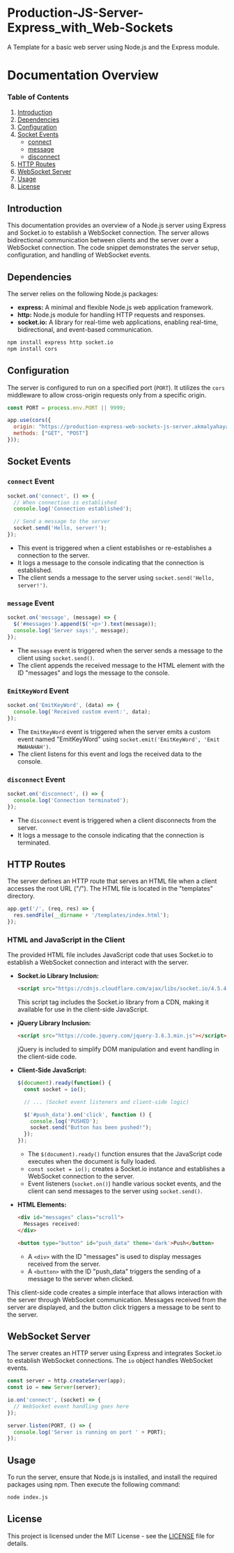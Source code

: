 # Production-JS-Server-Express_with_Web-Sockets
A Template for a basic web server using Node.js and the Express module.

# Documentation Overview

### Table of Contents

1. [Introduction](#introduction)
2. [Dependencies](#dependencies)
3. [Configuration](#configuration)
4. [Socket Events](#socket-events)
   - [connect](#connect)
   - [message](#message)
   - [disconnect](#disconnect)
5. [HTTP Routes](#http-routes)
6. [WebSocket Server](#websocket-server)
7. [Usage](#usage)
8. [License](#license)

## Introduction

This documentation provides an overview of a Node.js server using Express and Socket.io to establish a WebSocket connection. The server allows bidirectional communication between clients and the server over a WebSocket connection. The code snippet demonstrates the server setup, configuration, and handling of WebSocket events.

## Dependencies

The server relies on the following Node.js packages:

- **express:** A minimal and flexible Node.js web application framework.
- **http:** Node.js module for handling HTTP requests and responses.
- **socket.io:** A library for real-time web applications, enabling real-time, bidirectional, and event-based communication.

```bash
npm install express http socket.io
npm install cors
```

## Configuration

The server is configured to run on a specified port (`PORT`). It utilizes the `cors` middleware to allow cross-origin requests only from a specific origin.

```javascript
const PORT = process.env.PORT || 9999;

app.use(cors({
  origin: "https://production-express-web-sockets-js-server.akmalyahaya.repl.co",
  methods: ["GET", "POST"]
}));
```

## Socket Events

### `connect` Event

```javascript
socket.on('connect', () => {
  // When connection is established
  console.log('Connection established');

  // Send a message to the server
  socket.send('Hello, server!');
});
```

- This event is triggered when a client establishes or re-establishes a connection to the server.
- It logs a message to the console indicating that the connection is established.
- The client sends a message to the server using `socket.send('Hello, server!')`.

### `message` Event

```javascript
socket.on('message', (message) => {
  $('#messages').append($('<p>').text(message));
  console.log('Server says:', message);
});
```

- The `message` event is triggered when the server sends a message to the client using `socket.send()`.
- The client appends the received message to the HTML element with the ID "messages" and logs the message to the console.

### `EmitKeyWord` Event

```javascript
socket.on('EmitKeyWord', (data) => {
  console.log('Received custom event:', data);
});
```

- The `EmitKeyWord` event is triggered when the server emits a custom event named "EmitKeyWord" using `socket.emit('EmitKeyWord', 'Emit MWAHAHAH')`.
- The client listens for this event and logs the received data to the console.

### `disconnect` Event

```javascript
socket.on('disconnect', () => {
  console.log('Connection terminated');
});
```

- The `disconnect` event is triggered when a client disconnects from the server.
- It logs a message to the console indicating that the connection is terminated.

## HTTP Routes

The server defines an HTTP route that serves an HTML file when a client accesses the root URL ("/"). The HTML file is located in the "templates" directory.

```javascript
app.get('/', (req, res) => {
  res.sendFile(__dirname + '/templates/index.html');
});
```

### HTML and JavaScript in the Client

The provided HTML file includes JavaScript code that uses Socket.io to establish a WebSocket connection and interact with the server.

- **Socket.io Library Inclusion:**
  ```html
  <script src="https://cdnjs.cloudflare.com/ajax/libs/socket.io/4.5.4/socket.io.js"></script>
  ```
  This script tag includes the Socket.io library from a CDN, making it available for use in the client-side JavaScript.

- **jQuery Library Inclusion:**
  ```html
  <script src="https://code.jquery.com/jquery-3.6.3.min.js"></script>
  ```
  jQuery is included to simplify DOM manipulation and event handling in the client-side code.

- **Client-Side JavaScript:**
  ```javascript
  $(document).ready(function() {
    const socket = io();

    // ... (Socket event listeners and client-side logic)

    $('#push_data').on('click', function () {
      console.log('PUSHED');
      socket.send("Button has been pushed!");
    });
  });
  ```
  - The `$(document).ready()` function ensures that the JavaScript code executes when the document is fully loaded.
  - `const socket = io();` creates a Socket.io instance and establishes a WebSocket connection to the server.
  - Event listeners (`socket.on()`) handle various socket events, and the client can send messages to the server using `socket.send()`.

- **HTML Elements:**
  ```html
  <div id="messages" class="scroll">
    Messages received:
  </div>

  <button type="button" id="push_data" theme='dark'>Push</button>
  ```
  - A `<div>` with the ID "messages" is used to display messages received from the server.
  - A `<button>` with the ID "push_data" triggers the sending of a message to the server when clicked.

This client-side code creates a simple interface that allows interaction with the server through WebSocket communication. Messages received from the server are displayed, and the button click triggers a message to be sent to the server.


## WebSocket Server

The server creates an HTTP server using Express and integrates Socket.io to establish WebSocket connections. The `io` object handles WebSocket events.

```javascript
const server = http.createServer(app);
const io = new Server(server);

io.on('connect', (socket) => {
  // WebSocket event handling goes here
});

server.listen(PORT, () => {
  console.log('Server is running on port ' + PORT);
});
```

## Usage

To run the server, ensure that Node.js is installed, and install the required packages using npm. Then execute the following command:

```bash
node index.js
```

## License

This project is licensed under the MIT License - see the [LICENSE](LICENSE) file for details.
